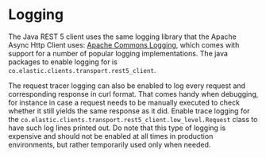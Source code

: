 # Logging

The Java REST 5 client uses the same logging library that the Apache Async Http Client uses: [Apache Commons Logging](https://commons.apache.org/proper/commons-logging/), which comes with support for a number of popular logging implementations. The java packages to enable logging for is `co.elastic.clients.transport.rest5_client`.

The request tracer logging can also be enabled to log every request and corresponding response in curl format. That comes handy when debugging, for instance in case a request needs to be manually executed to check whether it still yields the same response as it did. Enable trace logging for the `co.elastic.clients.transport.rest5_client.low_level.Request` class to have such log lines printed out. Do note that this type of logging is expensive and should not be enabled at all times in production environments, but rather temporarily used only when needed.





